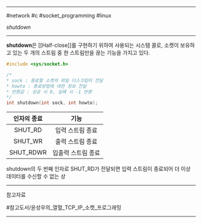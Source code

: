 
---

#network #c #socket_programming #linux

*shutdown*

---

**shutdown**은 [[Half-close]]를 구현하기 위하여 사용되는 시스템 콜로, 소켓이 보유하고 있는 두 개의 스트림 중 한 스트림만을 끊는 기능을 가지고 있다.

```c
#include <sys/socket.h>

/*
* sock : 종료할 소켓의 파일 디스크립터 전달
* howto : 종료방법에 대한 정보 전달
* 반환값 : 성공 시 0, 실패 시 -1 반환
*/
int shutdown(int sock, int howto); 
```

| 인자의 종료 |        기능        |
|:-----------:|:------------------:|
|   SHUT_RD   |  입력 스트림 종료  |
|   SHUT_WR   |  출력 스트림 종료  |
|  SHUT_RDWR  | 입출력 스트림 종료 |

shutdown의 두 번째 인자로 SHUT_RD가 전달되면 입력 스트림이 종료되어 더 이상 데이터를 수신할 수 없는 상

---

참고자료

#참고도서/윤성우의_열혈_TCP_IP_소켓_프로그래밍

---
